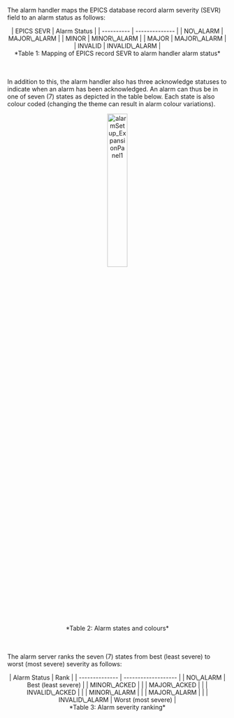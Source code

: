 The alarm handler maps the EPICS database record alarm severity (SEVR) field to an alarm status as follows:

<center>
| EPICS SEVR | Alarm Status   |
| ---------- | -------------- |
| NO\_ALARM  | MAJOR\_ALARM   |
| MINOR      | MINOR\_ALARM   |
| MAJOR      | MAJOR\_ALARM   |
| INVALID    | INVALID\_ALARM |
</center>
<center>*Table 1: Mapping of EPICS record SEVR to alarm handler alarm status*</center>
<br/><br/>

In addition to this, the alarm handler also has three acknowledge statuses to indicate when an alarm has been acknowledged. An alarm can thus be in one of seven (7) states as depicted in the table below. Each state is also colour coded (changing the theme can result in alarm colour variations).

<center>
<img src="img/alarmHandler/Alarm_colours.png" alt="alarmSetup_ExpansionPanel1" width="30%"/>
</center>
<center>*Table 2: Alarm states and colours*</center>
<br/><br/>

The alarm server ranks the seven (7) states from best (least severe) to worst (most severe) severity as follows:

<center>
| Alarm Status   | Rank                |
| -------------- | ------------------- |
| NO\_ALARM      | Best (least severe) |
| MINOR\_ACKED   |                     |
| MAJOR\_ACKED   |                     |
| INVALID\_ACKED |                     |
| MINOR\_ALARM   |                     |
| MAJOR\_ALARM   |                     |
| INVALID\_ALARM | Worst (most severe) |
</center>
<center>*Table 3: Alarm severity ranking*</center>
<br/><br/>